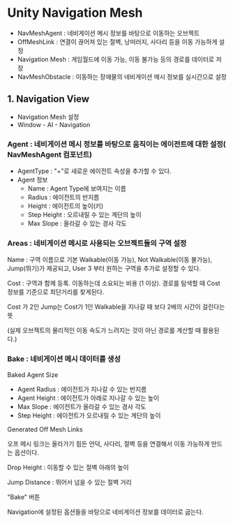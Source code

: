 # Unity Navigation Mesh

- NavMeshAgent : 네비게이션 메시 정보를 바탕으로 이동하는 오브젝트
- OffMeshLink : 연결이 끊어져 있는 절벽, 낭떠러지, 사다리 등을 이동 가능하게 설정
- Navigation Mesh : 게임월드에 이동 가능, 이동 불가능 등의 경로를 데이터로 저장
- NavMeshObstacle : 이동하는 장애물의 네비게이션 메시 정보를 실시간으로 설정





## 1. Navigation View

- Navigation Mesh 설정
- Window - AI - Navigation

### Agent : 네비게이션 메시 정보를 바탕으로 움직이는 에이전트에 대한 설정( NavMeshAgent 컴포넌트)

- AgentType : "+"로 새로운 에이전트 속성을 추가할 수 있다.
- Agent 정보 
  - Name : Agent Type에 보여지는 이름
  - Radius : 에이전트의 반지름
  - Height : 에이전트의 높이(키)
  - Step Height : 오르내릴 수 있는 계단의 높이
  - Max Slope : 올라갈 수 있는 경사 각도

### Areas : 네비게이션 메시로 사용되는 오브젝트들의 구역 설정

Name : 구역 이름으로 기본 Walkable(이동 가능), Not Walkable(이동 불가능), Jump(뛰기)가 제공되고, User 3 부터 원하는 구역을 추가로 설정할 수 있다.

Cost : 구역과 함께 등록. 이동하는데 소요되는 비용 (1 이상). 경로를 탐색할 때 Cost 정보를 기준으로 최단거리를 찾게된다.

Cost 가 2인 Jump는 Cost가 1인 Walkable을 지나갈  때 보다 2배의 시간이 걸린다는 뜻

(실제 오브젝트의 물리적인 이동 속도가 느려지는 것이 아닌 경로를 계산할 때 활용된다.)

### Bake : 네비게이션 메시 데이터를 생성

Baked Agent Size 

- Agent Radius : 에이전트가 지나갈 수 있는 반지름
- Agent Height : 에이전트가 아래로 지나갈 수 있는 높이
- Max Slope : 에이전트가 올라갈 수 있는 경사 각도
- Step Height : 에이전트가 오르내릴 수 있는 계단의 높이

Generated Off Mesh Links

오프 메시 링크는 올라가기 힘든 언덕, 사다리, 절벽 등을 연결해서 이동 가능하게 만드는 옵션이다.

Drop Height : 이동할 수 있는 절벽 아래의 높이

Jump Distance : 뛰어서 넘을 수 있는 절벽 거리



"Bake" 버튼

Navigation에 설정된 옵션들을 바탕으로 네비게이션 정보를 데이터로 굽는다. 





